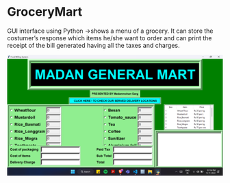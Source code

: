 # GroceryMart
GUI interface using Python →shows a menu of a grocery. It can store the costumer’s response which items he/she want to order and can print the receipt of the bill generated having all the taxes and charges.

<img src = "https://github.com/mmgarg/GroceryMart/blob/main/Grocery%20SS.png">

